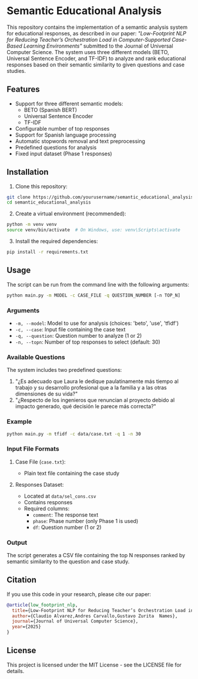 # Semantic Educational Analysis

This repository contains the implementation of a semantic analysis system for educational responses, as described in our paper: *"Low-Footprint NLP for Reducing Teacher’s Orchestration Load in Computer-Supported Case-Based Learning Environments"* submitted to the Journal of Universal Computer Science. The system uses three different models (BETO, Universal Sentence Encoder, and TF-IDF) to analyze and rank educational responses based on their semantic similarity to given questions and case studies.

## Features

- Support for three different semantic models:
  - BETO (Spanish BERT)
  - Universal Sentence Encoder
  - TF-IDF
- Configurable number of top responses
- Support for Spanish language processing
- Automatic stopwords removal and text preprocessing
- Predefined questions for analysis
- Fixed input dataset (Phase 1 responses)

## Installation

1. Clone this repository:
```bash
git clone https://github.com/yourusername/semantic_educational_analysis.git
cd semantic_educational_analysis
```

2. Create a virtual environment (recommended):
```bash
python -m venv venv
source venv/bin/activate  # On Windows, use: venv\Scripts\activate
```

3. Install the required dependencies:
```bash
pip install -r requirements.txt
```

## Usage

The script can be run from the command line with the following arguments:

```bash
python main.py -m MODEL -c CASE_FILE -q QUESTION_NUMBER [-n TOP_N]
```

### Arguments

- `-m, --model`: Model to use for analysis (choices: 'beto', 'use', 'tfidf')
- `-c, --case`: Input file containing the case text
- `-q, --question`: Question number to analyze (1 or 2)
- `-n, --topn`: Number of top responses to select (default: 30)

### Available Questions

The system includes two predefined questions:

1. "¿Es adecuado que Laura le dedique paulatinamente más tiempo al trabajo y su desarrollo profesional que a la familia y a las otras dimensiones de su vida?"
2. "¿Respecto de los ingenieros que renuncian al proyecto debido al impacto generado, qué decisión le parece más correcta?"

### Example

```bash
python main.py -m tfidf -c data/case.txt -q 1 -n 30
```

### Input File Formats

1. Case File (`case.txt`):
   - Plain text file containing the case study
   
2. Responses Dataset:
   - Located at `data/sel_cons.csv`
   - Contains responses 
   - Required columns:
     - `comment`: The response text
     - `phase`: Phase number (only Phase 1 is used)
     - `df`: Question number (1 or 2) 

### Output

The script generates a CSV file containing the top N responses ranked by semantic similarity to the question and case study.

## Citation

If you use this code in your research, please cite our paper:

```bibtex
@article{low_footprint_nlp,
  title={Low-Footprint NLP for Reducing Teacher’s Orchestration Load in Computer-Supported Case-Based Learning Environments},
  author={Claudio Alvarez,Andres Carvallo,Gustavo Zurita  Names},
  journal={Journal of Universal Computer Science},
  year={2025}
}
```

## License

This project is licensed under the MIT License - see the LICENSE file for details.
